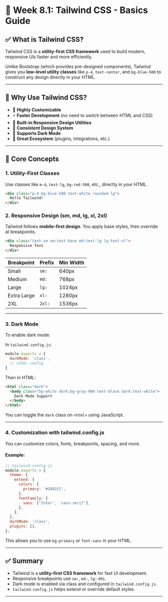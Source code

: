 # 📘 Week 8.1: Tailwind CSS - Basics Guide

## ✅ What is Tailwind CSS?

Tailwind CSS is a **utility-first CSS framework** used to build modern, responsive UIs faster and more efficiently.

Unlike Bootstrap (which provides pre-designed components), Tailwind gives you **low-level utility classes** like `p-4`, `text-center`, and `bg-blue-500` to construct any design directly in your HTML.

---

## 🚀 Why Use Tailwind CSS?

* 🔧 **Highly Customizable**
* ⚡ **Faster Development** (no need to switch between HTML and CSS)
* 📱 **Built-in Responsive Design Utilities**
* 🎨 **Consistent Design System**
* 🌙 **Supports Dark Mode**
* 🧩 **Great Ecosystem** (plugins, integrations, etc.)

---

## 🎯 Core Concepts

### 1. **Utility-First Classes**

Use classes like `m-4`, `text-lg`, `bg-red-500`, etc., directly in your HTML.

```html
<div class="p-4 bg-blue-500 text-white rounded-lg">
  Hello Tailwind!
</div>
```

### 2. **Responsive Design (sm, md, lg, xl, 2xl)**

Tailwind follows **mobile-first design**. You apply base styles, then override at breakpoints.

```html
<div class="text-sm sm:text-base md:text-lg lg:text-xl">
  Responsive Text
</div>
```

| Breakpoint  | Prefix | Min Width |
| ----------- | ------ | --------- |
| Small       | `sm:`  | 640px     |
| Medium      | `md:`  | 768px     |
| Large       | `lg:`  | 1024px    |
| Extra Large | `xl:`  | 1280px    |
| 2XL         | `2xl:` | 1536px    |

---

### 3. **Dark Mode**

To enable dark mode:

In `tailwind.config.js`:

```js
module.exports = {
  darkMode: 'class',
  // other config
}
```

Then in HTML:

```html
<html class="dark">
  <body class="bg-white dark:bg-gray-900 text-black dark:text-white">
    Dark Mode Support
  </body>
</html>
```

You can toggle the `dark` class on `<html>` using JavaScript.

---

### 4. **Customization with tailwind.config.js**

You can customize colors, fonts, breakpoints, spacing, and more.

#### Example:

```js
// tailwind.config.js
module.exports = {
  theme: {
    extend: {
      colors: {
        primary: '#1DA1F2',
      },
      fontFamily: {
        sans: ['Inter', 'sans-serif'],
      },
    },
  },
  darkMode: 'class',
  plugins: [],
};
```

This allows you to use `bg-primary` or `font-sans` in your HTML.

---

## ✅ Summary

* Tailwind is a **utility-first CSS framework** for fast UI development.
* Responsive breakpoints use `sm:`, `md:`, `lg:` etc.
* Dark mode is enabled via class and configured in `tailwind.config.js`.
* `tailwind.config.js` helps extend or override default styles.

---


